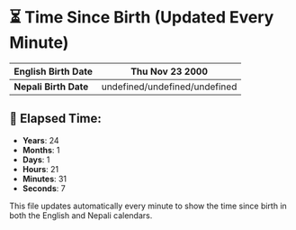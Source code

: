 # ⏳ Time Since Birth (Updated Every Minute)

| **English Birth Date** | Thu Nov 23 2000 |
|------------------------|-------------------------------------|
| **Nepali Birth Date**  | undefined/undefined/undefined                  |

## 📅 Elapsed Time:

- **Years**: 24
- **Months**: 1
- **Days**: 1
- **Hours**: 21
- **Minutes**: 31
- **Seconds**: 7

This file updates automatically every minute to show the time since birth in both the English and Nepali calendars.